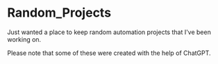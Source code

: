# Random_Projects

Just wanted a place to keep random automation projects that I've been working on.

Please note that some of these were created with the help of ChatGPT.
